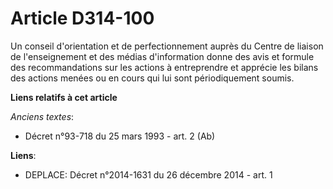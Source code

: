 # Article D314-100

Un conseil d'orientation et de perfectionnement auprès du            Centre de liaison de l'enseignement et des médias
d'information  donne des avis et formule des recommandations sur les actions à entreprendre et apprécie les bilans des
actions menées ou en cours qui lui sont périodiquement soumis.

**Liens relatifs à cet article**

_Anciens textes_:

  - Décret n°93-718 du 25 mars 1993 - art. 2 (Ab)

**Liens**:

  - DEPLACE: Décret n°2014-1631 du 26 décembre 2014 - art. 1
